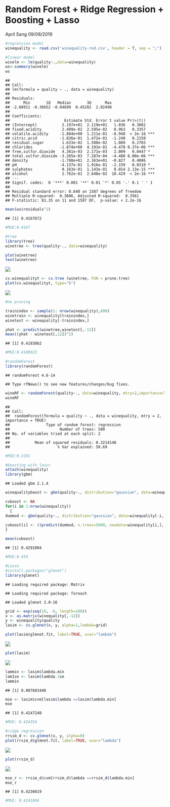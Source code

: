 Random Forest + Ridge Regression + Boosting + Lasso
================
April Sang
09/08/2019

``` r
#regression model
winequality <- read.csv('winequality-red.csv', header = T, sep = ";")

#linear model
winelm <- lm(quality~.,data=winequality)
ws<-summary(winelm)
ws
```

    ## 
    ## Call:
    ## lm(formula = quality ~ ., data = winequality)
    ## 
    ## Residuals:
    ##      Min       1Q   Median       3Q      Max 
    ## -2.68911 -0.36652 -0.04699  0.45202  2.02498 
    ## 
    ## Coefficients:
    ##                        Estimate Std. Error t value Pr(>|t|)    
    ## (Intercept)           2.197e+01  2.119e+01   1.036   0.3002    
    ## fixed.acidity         2.499e-02  2.595e-02   0.963   0.3357    
    ## volatile.acidity     -1.084e+00  1.211e-01  -8.948  < 2e-16 ***
    ## citric.acid          -1.826e-01  1.472e-01  -1.240   0.2150    
    ## residual.sugar        1.633e-02  1.500e-02   1.089   0.2765    
    ## chlorides            -1.874e+00  4.193e-01  -4.470 8.37e-06 ***
    ## free.sulfur.dioxide   4.361e-03  2.171e-03   2.009   0.0447 *  
    ## total.sulfur.dioxide -3.265e-03  7.287e-04  -4.480 8.00e-06 ***
    ## density              -1.788e+01  2.163e+01  -0.827   0.4086    
    ## pH                   -4.137e-01  1.916e-01  -2.159   0.0310 *  
    ## sulphates             9.163e-01  1.143e-01   8.014 2.13e-15 ***
    ## alcohol               2.762e-01  2.648e-02  10.429  < 2e-16 ***
    ## ---
    ## Signif. codes:  0 '***' 0.001 '**' 0.01 '*' 0.05 '.' 0.1 ' ' 1
    ## 
    ## Residual standard error: 0.648 on 1587 degrees of freedom
    ## Multiple R-squared:  0.3606, Adjusted R-squared:  0.3561 
    ## F-statistic: 81.35 on 11 and 1587 DF,  p-value: < 2.2e-16

``` r
mean(ws$residuals^2)
```

    ## [1] 0.4167672

``` r
#MSE:0.4167
```

``` r
#tree
library(tree)
winetree <- tree(quality~., data=winequality)

plot(winetree)
text(winetree)
```

![](Random_Forest+Ridge_Regression+Boosting+Lasso_files/figure-gfm/unnamed-chunk-2-1.png)<!-- -->

``` r
cv.winequalityt <- cv.tree (winetree, FUN = prune.tree)
plot(cv.winequalityt, type="b")
```

![](Random_Forest+Ridge_Regression+Boosting+Lasso_files/figure-gfm/unnamed-chunk-2-2.png)<!-- -->

``` r
#no pruning

trainindex <- sample(1: nrow(winequality),800)
winetrain <- winequality[trainindex,]
winetest <- winequality[-trainindex,]

yhat <- predict(winetree,winetest[,-12])
mean((yhat - winetest[,12])^2)
```

    ## [1] 0.4183862

``` r
#MSE:0.4108023
```

``` r
#randomForest
library(randomForest)
```

    ## randomForest 4.6-14

    ## Type rfNews() to see new features/changes/bug fixes.

``` r
wineRF <- randomForest(quality~., data=winequality, mtry=2,importance=TRUE)
wineRF
```

    ## 
    ## Call:
    ##  randomForest(formula = quality ~ ., data = winequality, mtry = 2,      importance = TRUE) 
    ##                Type of random forest: regression
    ##                      Number of trees: 500
    ## No. of variables tried at each split: 2
    ## 
    ##           Mean of squared residuals: 0.3214148
    ##                     % Var explained: 50.69

``` r
#MSE:0.3191
```

``` r
#boosting with loovc
attach(winequality)
library(gbm)
```

    ## Loaded gbm 2.1.4

``` r
winequalityboost <- gbm(quality~., distribution="gaussian", data=winequality, n.trees=5000, interaction.depth=1)

cvboost <- NA
for(i in 1:nrow(winequality))
  {
dummod <- gbm(quality~., distribution="gaussian", data=winequality[-i,], n.trees=5000, interaction.depth=1)

cvboost[i] <- ((predict(dummod, n.trees=5000, newdata=winequality[i,], type="response"))- quality[i]) ^2 
}

mean(cvboost)
```

    ## [1] 0.4291804

``` r
#MSE:0.434
```

``` r
#Lasso
#install.packages("glmnet")
library(glmnet)
```

    ## Loading required package: Matrix

    ## Loading required package: foreach

    ## Loaded glmnet 2.0-16

``` r
grid <- exp(seq(10, -6, length=100))
x <- as.matrix(winequality[,-12])
y <- winequality$quality
lasim <- cv.glmnet(x, y, alpha=1,lambda=grid)

plot(lasim$glmnet.fit, label=TRUE, xvar="lambda")
```

![](Random_Forest+Ridge_Regression+Boosting+Lasso_files/figure-gfm/unnamed-chunk-5-1.png)<!-- -->

``` r
plot(lasim)
```

![](Random_Forest+Ridge_Regression+Boosting+Lasso_files/figure-gfm/unnamed-chunk-5-2.png)<!-- -->

``` r
lammin <- lasim$lambda.min
lam1se <- lasim$lambda.1se
lammin
```

    ## [1] 0.007683448

``` r
mse <- lasim$cvm[lasim$lambda ==lasim$lambda.min]
mse
```

    ## [1] 0.4247248

``` r
#MSE: 0.424354
```

``` r
#ridge regression
rrsim_d <- cv.glmnet(x, y, alpha=0)
plot(rrsim_d$glmnet.fit, label=TRUE, xvar="lambda")
```

![](Random_Forest+Ridge_Regression+Boosting+Lasso_files/figure-gfm/unnamed-chunk-6-1.png)<!-- -->

``` r
plot(rrsim_d)
```

![](Random_Forest+Ridge_Regression+Boosting+Lasso_files/figure-gfm/unnamed-chunk-6-2.png)<!-- -->

``` r
mse_r <- rrsim_d$cvm[rrsim_d$lambda ==rrsim_d$lambda.min]
mse_r
```

    ## [1] 0.4236019

``` r
#MSE: 0.4241866
```
